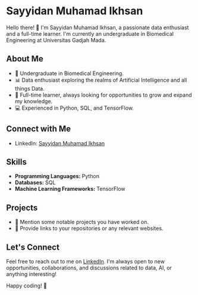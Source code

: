 # Sayyidan Muhamad Ikhsan

Hello there! 👋 I'm Sayyidan Muhamad Ikhsan, a passionate data enthusiast and a full-time learner. I'm currently an undergraduate in Biomedical Engineering at Universitas Gadjah Mada.

## About Me

- 🔬 Undergraduate in Biomedical Engineering.
- 📊 Data enthusiast exploring the realms of Artificial Intelligence and all things Data.
- 🌱 Full-time learner, always looking for opportunities to grow and expand my knowledge.
- 💻 Experienced in Python, SQL, and TensorFlow.

## Connect with Me

- LinkedIn: [Sayyidan Muhamad Ikhsan](https://www.linkedin.com/in/sayyidan-i/)

## Skills

- **Programming Languages:** Python
- **Databases:** SQL
- **Machine Learning Frameworks:** TensorFlow

## Projects

- 🚀 Mention some notable projects you have worked on.
- 📁 Provide links to your repositories or any relevant websites.

## Let's Connect

Feel free to reach out to me on [LinkedIn](https://www.linkedin.com/in/sayyidan-i/). I'm always open to new opportunities, collaborations, and discussions related to data, AI, or anything interesting!

Happy coding! 🚀
